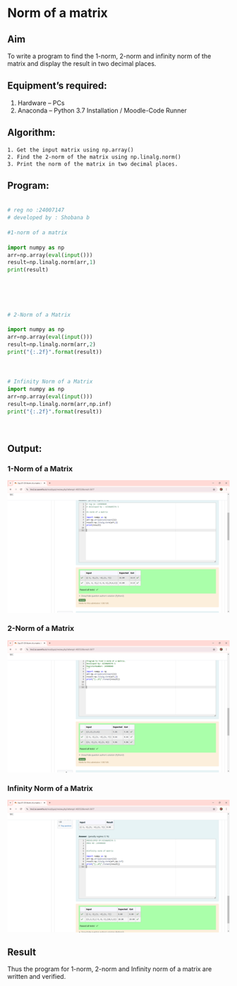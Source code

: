 # Norm of a matrix
## Aim
To write a program to find the 1-norm, 2-norm and infinity norm of the matrix and display the result in two decimal places.
## Equipment’s required:
1.	Hardware – PCs
2.	Anaconda – Python 3.7 Installation / Moodle-Code Runner
## Algorithm:
	1. Get the input matrix using np.array()   
    2. Find the 2-norm of the matrix using np.linalg.norm()
	3. Print the norm of the matrix in two decimal places.
## Program:
```Python

# reg no :24007147
# developed by : Shobana b

#1-norm of a matrix

import numpy as np
arr=np.array(eval(input()))
result=np.linalg.norm(arr,1)
print(result)





# 2-Norm of a Matrix

import numpy as np
arr=np.array(eval(input()))
result=np.linalg.norm(arr,2)
print("{:.2f}".format(result))



# Infinity Norm of a Matrix
import numpy as np
arr=np.array(eval(input()))
result=np.linalg.norm(arr,np.inf)
print("{:.2f}".format(result))




```
## Output:
### 1-Norm of a Matrix

![alt text](<Screenshot 2024-12-08 125204.png>)

### 2-Norm of a Matrix

![alt text](<Screenshot 2024-12-08 125223.png>)

### Infinity Norm of a Matrix

![alt text](<Screenshot 2024-12-08 125234.png>)

## Result
Thus the program for 1-norm, 2-norm and Infinity norm of a matrix are written and verified.
